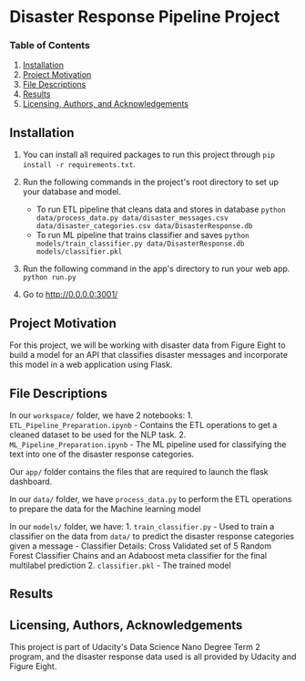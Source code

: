 # Disaster Response Pipeline Project

### Table of Contents

1. [Installation](#installation)
2. [Project Motivation](#motivation)
3. [File Descriptions](#files)
4. [Results](#results)
5. [Licensing, Authors, and Acknowledgements](#licensing)

## Installation <a name="installation"></a>

1. You can install all required packages to run this project through `pip install -r requirements.txt`.

2. Run the following commands in the project's root directory to set up your database and model.

    - To run ETL pipeline that cleans data and stores in database
        `python data/process_data.py data/disaster_messages.csv data/disaster_categories.csv data/DisasterResponse.db`
    - To run ML pipeline that trains classifier and saves
        `python models/train_classifier.py data/DisasterResponse.db models/classifier.pkl`

3. Run the following command in the app's directory to run your web app.
    `python run.py`

4. Go to http://0.0.0.0:3001/

## Project Motivation<a name="motivation"></a>

For this project, we will be working with disaster data from Figure Eight to build a model for an API that classifies disaster messages and incorporate this model in a web application using Flask.

## File Descriptions <a name="files"></a>

In our `workspace/` folder, we have 2 notebooks:
    1. `ETL_Pipeline_Preparation.ipynb` - Contains the ETL operations to get a cleaned dataset to be used for the NLP task.
    2. `ML_Pipeline_Preparation.ipynb` - The ML pipeline used for classifying the text into one of the disaster response categories.

Our `app/` folder contains the files that are required to launch the flask dashboard.

In our `data/` folder, we have `process_data.py` to perform the ETL operations to prepare the data for the Machine learning model

In our `models/` folder, we have:
    1. `train_classifier.py` - Used to train a classifier on the data from `data/` to predict the disaster response categories given a message
        - Classifier Details: Cross Validated set of 5 Random Forest Classifier Chains and an Adaboost meta classifier for the final multilabel prediction
    2. `classifier.pkl` - The trained model

## Results<a name="results"></a>

## Licensing, Authors, Acknowledgements<a name="licensing"></a>

This project is part of Udacity's Data Science Nano Degree Term 2 program, and the disaster response data used is all provided by Udacity and Figure Eight.
